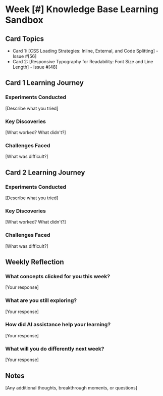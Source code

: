 # Week [#] Knowledge Base Learning Sandbox

## Card Topics

- Card 1: [CSS Loading Strategies: Inline, External, and Code Splitting] - Issue #[56]
- Card 2: [Responsive Typography for Readability: Font Size and Line Length] - Issue #[48]

## Card 1 Learning Journey

### Experiments Conducted

[Describe what you tried]

### Key Discoveries

[What worked? What didn't?]

### Challenges Faced

[What was difficult?]

## Card 2 Learning Journey

### Experiments Conducted

[Describe what you tried]

### Key Discoveries

[What worked? What didn't?]

### Challenges Faced

[What was difficult?]

## Weekly Reflection

### What concepts clicked for you this week?

[Your response]

### What are you still exploring?

[Your response]

### How did AI assistance help your learning?

[Your response]

### What will you do differently next week?

[Your response]

## Notes

[Any additional thoughts, breakthrough moments, or questions]